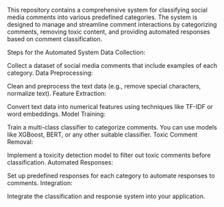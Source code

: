 This repository contains a comprehensive system for classifying social media comments into various predefined categories. The system is designed to manage and streamline 
comment interactions by categorizing comments, removing toxic content, and providing automated responses based on comment classification. 


Steps for the Automated System
Data Collection:

Collect a dataset of social media comments that include examples of each category.
Data Preprocessing:

Clean and preprocess the text data (e.g., remove special characters, normalize text).
Feature Extraction:

Convert text data into numerical features using techniques like TF-IDF or word embeddings.
Model Training:

Train a multi-class classifier to categorize comments. You can use models like XGBoost, BERT, or any other suitable classifier.
Toxic Comment Removal:

Implement a toxicity detection model to filter out toxic comments before classification.
Automated Responses:

Set up predefined responses for each category to automate responses to comments.
Integration:

Integrate the classification and response system into your application.
